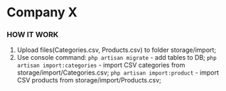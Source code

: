 # Company X

### HOW IT WORK

1) Upload files(Categories.csv, Products.csv) to folder storage/import;
2) Use console command:
``php artisan migrate`` - add tables to DB;
``php artisan import:categories`` - import CSV categories from storage/import/Categories.csv;
``php artisan import:product`` - import CSV products from storage/import/Products.csv;
